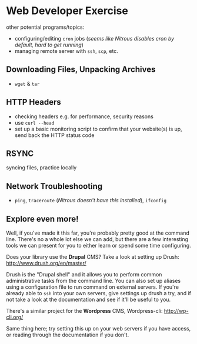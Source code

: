 # Web Developer Exercise

other potential programs/topics:
- configuring/editing `cron` jobs (_seems like Nitrous disables cron by default, hard to get running_)
- managing remote server with `ssh`, `scp`, etc.

## Downloading Files, Unpacking Archives

- `wget` & `tar`

## HTTP Headers

- checking headers e.g. for performance, security reasons
- use `curl --head`
- set up a basic monitoring script to confirm that your website(s) is up, send back the HTTP status code

## RSYNC

syncing files, practice locally

## Network Troubleshooting

- `ping`, `traceroute` (_Nitrous doesn't have this installed_), `ifconfig`

## Explore even more!

Well, if you've made it this far, you're probably pretty good at the command line. There's no a whole lot else we can add, but there are a few interesting tools we can present for you to either learn or spend some time configuring.

Does your library use the **Drupal** CMS? Take a look at setting up Drush: http://www.drush.org/en/master/

Drush is the "Drupal shell" and it allows you to perform common administrative tasks from the command line. You can also set up aliases using a configuration file to run command on external servers. If you're already able to `ssh` into your own servers, give settings up drush a try, and if not take a look at the documentation and see if it'll be useful to you.

There's a similar project for the **Wordpress** CMS, Wordpress-cli: http://wp-cli.org/

Same thing here; try setting this up on your web servers if you have access, or reading through the documentation if you don't.
